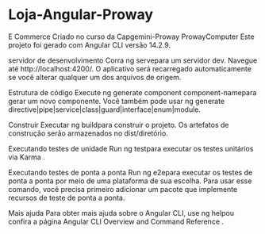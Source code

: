 # Loja-Angular-Proway
E Commerce Criado no curso da Capgemini-Proway
ProwayComputer
Este projeto foi gerado com Angular CLI versão 14.2.9.

servidor de desenvolvimento
Corra ng servepara um servidor dev. Navegue até http://localhost:4200/. O aplicativo será recarregado automaticamente se você alterar qualquer um dos arquivos de origem.

Estrutura de código
Execute ng generate component component-namepara gerar um novo componente. Você também pode usar ng generate directive|pipe|service|class|guard|interface|enum|module.

Construir
Executar ng buildpara construir o projeto. Os artefatos de construção serão armazenados no dist/diretório.

Executando testes de unidade
Run ng testpara executar os testes unitários via Karma .

Executando testes de ponta a ponta
Run ng e2epara executar os testes de ponta a ponta por meio de uma plataforma de sua escolha. Para usar esse comando, você precisa primeiro adicionar um pacote que implemente recursos de teste de ponta a ponta.

Mais ajuda
Para obter mais ajuda sobre o Angular CLI, use ng helpou confira a página Angular CLI Overview and Command Reference .
